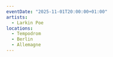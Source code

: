 ```yaml
---
eventDate: "2025-11-01T20:00:00+01:00"
artists:
  - Larkin Poe
locations:
  - Tempodrom
  - Berlin
  - Allemagne
---
```

